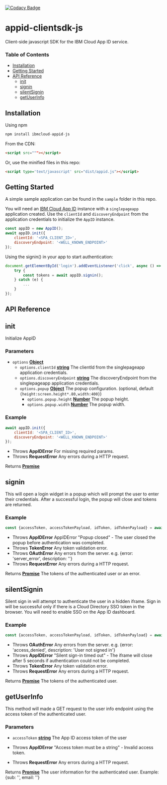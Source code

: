[![Codacy Badge](https://api.codacy.com/project/badge/Grade/a30e7499a5234d3494508b7050975beb)](https://www.codacy.com/app/kajabfab/appid-clientsdk-js?utm_source=github.com&amp;utm_medium=referral&amp;utm_content=ibm-cloud-security/appid-clientsdk-js&amp;utm_campaign=Badge_Grade)

# appid-clientsdk-js
Client-side javascript SDK for the IBM Cloud App ID service.

### Table of Contents

-   [Installation][1]
-   [Getting Started][2]
-   [API Reference][3]
    -   [init][4]
    -   [signin][5]
    -   [silentSignin][6]
    -   [getUserInfo][7]
## Installation
Using npm
```javascript
npm install ibmcloud-appid-js
```

From the CDN:
```html
<script src="""></script>
```

Or, use the minified files in this repo:
```html
<script type='text/javascript' src="dist/appid.js"></script>
```

## Getting Started
A simple sample application can be found in the `sample` folder in this repo.

You will need an [IBM Cloud App ID](https://www.ibm.com/cloud/app-id) instance with a `singlepageapp` application created.
Use the `clientId` and `discoveryEndpoint` from the application credentials to initialize the `AppID` instance.
```javascript
const appID = new AppID();
await appID.init({
    clientId: '<SPA_CLIENT_ID>',
    discoveryEndpoint: '<WELL_KNOWN_ENDPOINT>'
});
``` 
Using the signin() in your app to start authentication:
```javascript
document.getElementById('login').addEventListener('click', async () => {
    try {
        const tokens = await appID.signin();
    } catch (e) {
        ...
    }
});
```

## API Reference
## init
Initialize AppID

### Parameters
-   `options` **[Object][8]** 
    -   `options.clientId` **[string][9]** The clientId from the singlepageapp application credentials.
    -   `options.discoveryEndpoint` **[string][9]** The discoveryEndpoint from the singlepageapp application credentials.
    -   `options.popup` **[Object][8]** The popup configuration. (optional, default `{height:screen.height*.80,width:400}`)
        -   `options.popup.height` **[Number][11]** The popup height.
        -   `options.popup.width` **[Number][11]** The popup width.

### Example

```javascript
await appID.init({
	clientId: '<SPA_CLIENT_ID>',
	discoveryEndpoint: '<WELL_KNOWN_ENDPOINT>'
});
```

-   Throws **AppIDError** For missing required params.
-   Throws **RequestError** Any errors during a HTTP request.

Returns **[Promise][10]** 

## signin

This will open a login widget in a popup which will prompt the user to enter their credentials.
After a successful login, the popup will close and tokens are returned.

### Example

```javascript
const {accessToken, accessTokenPayload, idToken, idTokenPayload} = await appID.signin();
```

-   Throws **AppIDError** AppIDError "Popup closed" - The user closed the popup before authentication was completed.
-   Throws **TokenError** Any token validation error.
-   Throws **OAuthError** Any errors from the server. e.g. {error: 'server_error', description: ''}
-   Throws **RequestError** Any errors during a HTTP request.

Returns **[Promise][10]** The tokens of the authenticated user or an error.

## silentSignin

Silent sign in will attempt to authenticate the user in a hidden iframe.
Sign in will be successful only if there is a Cloud Directory SSO token in the browser.
You will need to enable SSO on the App ID dashboard.

### Example

```javascript
const {accessToken, accessTokenPayload, idToken, idTokenPayload} = await appID.silentSignin();
```

-   Throws **OAuthError** Any errors from the server. e.g. {error: 'access_denied', description: 'User not signed in'}
-   Throws **AppIDError** "Silent sign-in timed out" - The iframe will close after 5 seconds if authentication could not be completed.
-   Throws **TokenError** Any token validation error.
-   Throws **RequestError** Any errors during a HTTP request.

Returns **[Promise][10]** The tokens of the authenticated user.

## getUserInfo

This method will made a GET request to the user info endpoint using the access token of the authenticated user.

### Parameters

-   `accessToken` **[string][9]** The App ID access token of the user

-   Throws **AppIDError** "Access token must be a string" - Invalid access token.
-   Throws **RequestError** Any errors during a HTTP request.

Returns **[Promise][10]** The user information for the authenticated user. Example: {sub: '', email: ''}

[1]: #installation
[2]: #getting-started
[3]: #api-reference
[4]: #init
[5]: #signin
[6]: #silentsignin
[7]: #getuserinfo
[8]: https://developer.mozilla.org/docs/Web/JavaScript/Reference/Global_Objects/Object
[9]: https://developer.mozilla.org/docs/Web/JavaScript/Reference/Global_Objects/String
[10]: https://developer.mozilla.org/docs/Web/JavaScript/Reference/Global_Objects/Promise
[11]: https://developer.mozilla.org/docs/Web/JavaScript/Reference/Global_Objects/Number